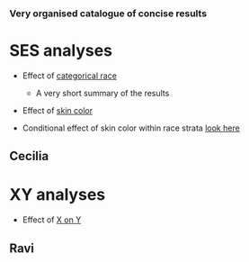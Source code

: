 ### Very organised catalogue of concise results 

# SES analyses
 - Effect of [categorical race](/ses/user_wx/2020.7.11_examples.html)
   - A very short summary of the results
 
 - Effect of [skin color](/ses/user_wx/2020.7.11_examples.html)
 - Conditional effect of skin color within race strata [look here](/ses/user_wx/2020.7.11_examples.html)
 
## Cecilia

# XY analyses
 - Effect of [X on Y](/ses/user_wx/2020.7.11_examples.html)
 ## Ravi
